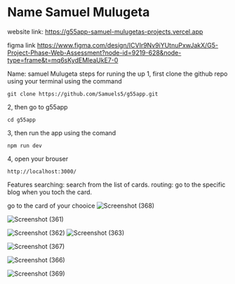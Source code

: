 # Name Samuel Mulugeta
website link: https://g55app-samuel-mulugetas-projects.vercel.app

figma link https://www.figma.com/design/ICVIr9Nv9iYUtnuPxwJakX/G5-Project-Phase-Web-Assessment?node-id=9219-628&node-type=frame&t=mq6sKydEMleaUkE7-0

Name: samuel Mulugeta
 steps for runing the up
1, first clone the github repo using
your terminal using the command

`git clone https://github.com/Samuels5/g55app.git`

2, then go to  g55app

`cd g55app`

3, then run the app using the comand

`npm run dev`

4, open your brouser

`http://localhost:3000/`


Features
searching: search from the list of cards.
routing: go to the specific blog when you toch the card.

go to the card of your chooice
![Screenshot (368)](https://github.com/user-attachments/assets/8dba343f-d7c4-4ea2-823d-e648274c133f)

![Screenshot (361)](https://github.com/user-attachments/assets/450465f9-b9f2-4c02-a87d-427b62b51515)

![Screenshot (362)](https://github.com/user-attachments/assets/8405e632-21cb-4baa-ab6c-041c5fe6137c)
![Screenshot (363)](https://github.com/user-attachments/assets/e9b92906-3c1b-479e-9338-50f295620cda)

![Screenshot (367)](https://github.com/user-attachments/assets/c1a7d63d-8194-49af-94ba-7dff42f732bb)

![Screenshot (366)](https://github.com/user-attachments/assets/241f0275-6dfd-44c4-9c17-7274c8f99408)

![Screenshot (369)](https://github.com/user-attachments/assets/a2287a5b-29b0-4a92-87a7-77eecefc1c3e)





